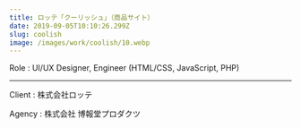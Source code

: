 ```yaml
---
title: ロッテ「クーリッシュ」（商品サイト）
date: 2019-09-05T10:10:26.299Z
slug: coolish
image: /images/work/coolish/10.webp
---
```

Role : UI/UX Designer, Engineer (HTML/CSS, JavaScript, PHP)

- - -

Client : 株式会社ロッテ

Agency : 株式会社 博報堂プロダクツ